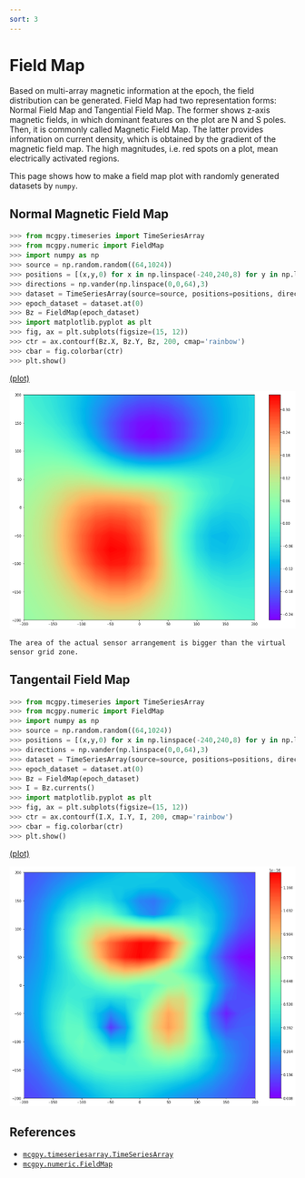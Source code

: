 ```yaml
---
sort: 3
---
```


# Field Map

Based on multi-array magnetic information at the epoch, the field distribution can be generated. Field Map had two representation forms: Normal Field Map and Tangential Field Map. The former shows z-axis magnetic fields, in which dominant features on the plot are N and S poles. Then, it is commonly called Magnetic Field Map. The latter provides information on current density, which is obtained by the gradient of the magnetic field map. The high magnitudes, i.e. red spots on a plot, mean electrically activated regions.

This page shows how to make a field map plot with randomly generated datasets by `numpy`.

## Normal Magnetic Field Map

```python
>>> from mcgpy.timeseries import TimeSeriesArray
>>> from mcgpy.numeric import FieldMap
>>> import numpy as np
>>> source = np.random.random((64,1024))
>>> positions = [(x,y,0) for x in np.linspace(-240,240,8) for y in np.linspace(-240,240,8)]
>>> directions = np.vander(np.linspace(0,0,64),3)
>>> dataset = TimeSeriesArray(source=source, positions=positions, directions=directions, t0=0, sample_rate=1024)
>>> epoch_dataset = dataset.at(0)
>>> Bz = FieldMap(epoch_dataset)
>>> import matplotlib.pyplot as plt
>>> fig, ax = plt.subplots(figsize=(15, 12))
>>> ctr = ax.contourf(Bz.X, Bz.Y, Bz, 200, cmap='rainbow')
>>> cbar = fig.colorbar(ctr)
>>> plt.show()
```
[(plot)](https://github.com/pjjung/mcgpy/blob/gh-pages/imgs/visualization-fieldmap-example.png)

![visualization-fieldmap-example](../imgs/visualization-fieldmap-example.png)

```tip
The area of the actual sensor arrangement is bigger than the virtual sensor grid zone.
```

## Tangentail Field Map

```python
>>> from mcgpy.timeseries import TimeSeriesArray
>>> from mcgpy.numeric import FieldMap
>>> import numpy as np
>>> source = np.random.random((64,1024))
>>> positions = [(x,y,0) for x in np.linspace(-240,240,8) for y in np.linspace(-240,240,8)]
>>> directions = np.vander(np.linspace(0,0,64),3)
>>> dataset = TimeSeriesArray(source=source, positions=positions, directions=directions, t0=0, sample_rate=1024)
>>> epoch_dataset = dataset.at(0)
>>> Bz = FieldMap(epoch_dataset)
>>> I = Bz.currents()
>>> import matplotlib.pyplot as plt
>>> fig, ax = plt.subplots(figsize=(15, 12))
>>> ctr = ax.contourf(I.X, I.Y, I, 200, cmap='rainbow')
>>> cbar = fig.colorbar(ctr)
>>> plt.show()
```
[(plot)](https://github.com/pjjung/mcgpy/blob/gh-pages/imgs/visualization-fieldmap-example2.png)

![visualization-fieldmap-example2](../imgs/visualization-fieldmap-example2.png)

## References

* [`mcgpy.timeseriesarray.TimeSeriesArray`](https://pjjung.github.io/mcgpy/Classes/TimeSeriesArray.html)
* [`mcgpy.numeric.FieldMap`](https://pjjung.github.io/mcgpy/Classes/FieldMap.html)
